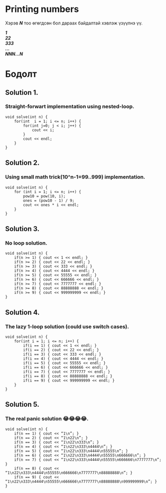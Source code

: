 # Printing numbers
Хэрэв _**N**_ тоо өгөгдсөн бол дараах байдалтай хэвлэж үзүүлнэ үү.

_**1**_</br>
_**22**_</br>
_**333**_</br>
_**...**_</br>
_**NNN...N**_</br>

# Бодолт 
## Solution 1.
### Straight-forwart implementation using nested-loop.

```
void solve(int n) {
    for(int  i = 1; i <= n; i++) {
        for(int j=0; j < i; j++) {
            cout << i;
        }
        cout << endl;
    }
}
```
## Solution 2.
### Using small math trick(10^n-1=99..999) implementation.

```
void solve(int n) {
    for (int i = 1; i <= n; i++) {
        pow10 = pow(10, i);
        ones = (pow10 - 1) / 9;
        cout << ones * i << endl;
    }
}
```
## Solution 3.
### No loop solution.

```
void solve(int n) {
    if(n >= 1) { cout << 1 << endl; }
    if(n >= 2) { cout << 22 << endl; }
    if(n >= 3) { cout << 333 << endl; }
    if(n >= 4) { cout << 4444 << endl; }
    if(n >= 5) { cout << 55555 << endl; }
    if(n >= 6) { cout << 666666 << endl; }
    if(n >= 7) { cout << 7777777 << endl; }
    if(n >= 8) { cout << 88888888 << endl; }
    if(n >= 9) { cout << 999999999 << endl; }
}
```

## Solution 4.
### The lazy 1-loop solution (could use switch cases).

```
void solve(int n) {
	for(int i = 1; i <= n; i++) {
        if(i == 1) { cout << 1 << endl; }
        if(i == 2) { cout << 22 << endl; }
        if(i == 3) { cout << 333 << endl; }
        if(i == 4) { cout << 4444 << endl; }
        if(i == 5) { cout << 55555 << endl; }
        if(i == 6) { cout << 666666 << endl; }
        if(i == 7) { cout << 7777777 << endl; }
        if(i == 8) { cout << 88888888 << endl; }
        if(i == 9) { cout << 999999999 << endl; }
    }
}
```

## Solution 5.
### The real panic solution 😂😂😂😂.

```
void solve(int n) {
    if(n == 1) { cout << “1\n”; }
    if(n == 2) { cout << “1\n22\n”; }
    if(n == 3) { cout << “1\n22\n333\n”; }
    if(n == 4) { cout << “1\n22\n333\n4444\n”; }
    if(n == 5) { cout << “1\n22\n333\n4444\n55555\n”; }
    if(n == 6) { cout << “1\n22\n333\n4444\n55555\n666666\n”; }
    if(n == 7) { cout << “1\n22\n333\n4444\n55555\n666666\n7777777\n”; }
    if(n == 8) { cout << “1\n22\n333\n4444\n55555\n666666\n7777777\n88888888\n”; }
    if(n == 9) { cout << “1\n22\n333\n4444\n55555\n666666\n7777777\n88888888\n999999999\n”; }
}
```